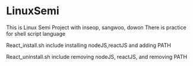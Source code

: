 # LinuxSemi
 This is Linux Semi Project with inseop, sangwoo, dowon 
 There is practice for shell script language

React_install.sh include installing nodeJS,reactJS and adding PATH  


React_uninstall.sh include removing nodeJS, reactJS, and removing PATH

